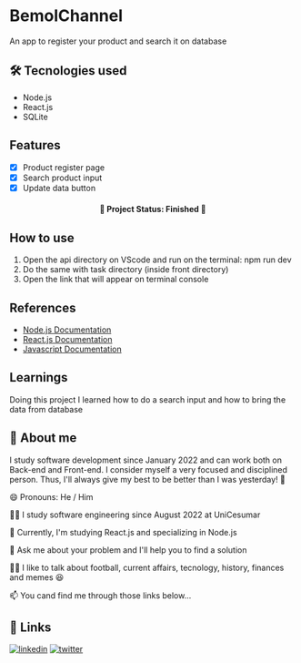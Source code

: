 # BemolChannel

An app to register your product and search it on database


## 🛠 Tecnologies used

* Node.js
* React.js
* SQLite


## Features

 - [x]  Product register page
 - [x]  Search product input
 - [x]  Update data button

<h4 align="center"> 
 🚧  Project Status: Finished  🚧
</h4>

## How to use

1) Open the api directory on VScode and run on the terminal: npm run dev
2) Do the same with task directory (inside front directory)
3) Open the link that will appear on terminal console


## References

 - [Node.js Documentation](https://nodejs.org/en/docs/)
 - [React.js Documentation](https://pt-br.reactjs.org/docs/getting-started.html)
 - [Javascript Documentation](https://developer.mozilla.org/pt-BR/docs/Web/JavaScript)


## Learnings

Doing this project I learned how to do a search input and how to bring the data from database


## 🚀 About me
I study software development since January 2022 and can work both on Back-end and Front-end. I consider myself a very focused and disciplined person. Thus, I'll always give my best to be better than I was yesterday! 💪


😄 Pronouns: He / Him

👩‍💻 I study software engineering since August 2022 at UniCesumar

🧠 Currently, I'm studying React.js and specializing in Node.js

🤔 Ask me about your problem and I'll help you to find a solution

👯‍♀️ I like to talk about football, current affairs, tecnology, history, finances and memes 😆

📫 You cand find me through those links below...


## 🔗 Links
[![linkedin](https://img.shields.io/badge/linkedin-0A66C2?style=for-the-badge&logo=linkedin&logoColor=white)](https://www.linkedin.com/in/vitor-marciano/)
[![twitter](https://img.shields.io/badge/twitter-1DA1F2?style=for-the-badge&logo=twitter&logoColor=white)](https://twitter.com/marciano_vitor)
